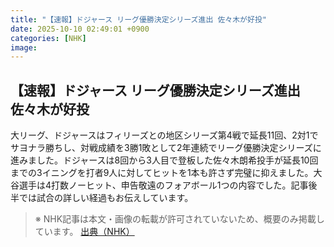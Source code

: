 ```yaml
---
title: "【速報】ドジャース リーグ優勝決定シリーズ進出 佐々木が好投"
date: 2025-10-10 02:49:01 +0900
categories: [NHK]
image: 
---
```

## 【速報】ドジャース リーグ優勝決定シリーズ進出 佐々木が好投

大リーグ、ドジャースはフィリーズとの地区シリーズ第4戦で延長11回、2対1でサヨナラ勝ちし、対戦成績を3勝1敗として2年連続でリーグ優勝決定シリーズに進みました。ドジャースは8回から3人目で登板した佐々木朗希投手が延長10回までの3イニングを打者9人に対してヒットを1本も許さず完璧に抑えました。大谷選手は4打数ノーヒット、申告敬遠のフォアボール1つの内容でした。記事後半では試合の詳しい経過もお伝えしています。

> ※ NHK記事は本文・画像の転載が許可されていないため、概要のみ掲載しています。
[出典（NHK）](http://www3.nhk.or.jp/news/html/20251010/k10014946051000.html)
